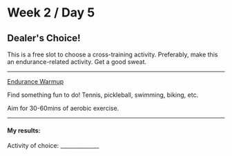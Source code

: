 # Week 2 / Day 5

## Dealer's Choice!
This is a free slot to choose a cross-training activity. Preferably, make this an endurance-related activity. Get a good sweat.

---------

[Endurance Warmup](./endurance_warmup.md)

Find something fun to do! Tennis, pickleball, swimming, biking, etc.

Aim for 30-60mins of aerobic exercise.

---------
#### My results:
Activity of choice: ______________